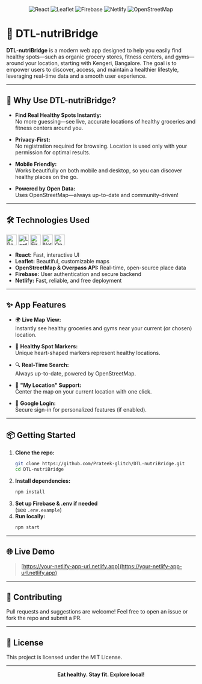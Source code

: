 <p align="center">
  <img src="https://img.shields.io/badge/React-20232a?style=for-the-badge&logo=react&logoColor=61DAFB" alt="React" />
  <img src="https://img.shields.io/badge/Leaflet-199900?style=for-the-badge&logo=leaflet&logoColor=white" alt="Leaflet" />
  <img src="https://img.shields.io/badge/Firebase-FFCA28?style=for-the-badge&logo=firebase&logoColor=black" alt="Firebase" />
  <img src="https://img.shields.io/badge/Netlify-00C7B7?style=for-the-badge&logo=netlify&logoColor=white" alt="Netlify" />
  <img src="https://img.shields.io/badge/OpenStreetMap-7EBC6F?style=for-the-badge&logo=openstreetmap&logoColor=white" alt="OpenStreetMap" />
</p>

# 🌱 DTL-nutriBridge

**DTL-nutriBridge** is a modern web app designed to help you easily find healthy spots—such as organic grocery stores, fitness centers, and gyms—around your location, starting with Kengeri, Bangalore. The goal is to empower users to discover, access, and maintain a healthier lifestyle, leveraging real-time data and a smooth user experience.

---

## 🚀 Why Use DTL-nutriBridge?

- **Find Real Healthy Spots Instantly:**  
  No more guessing—see live, accurate locations of healthy groceries and fitness centers around you.

- **Privacy-First:**  
  No registration required for browsing. Location is used only with your permission for optimal results.

- **Mobile Friendly:**  
  Works beautifully on both mobile and desktop, so you can discover healthy places on the go.

- **Powered by Open Data:**  
  Uses OpenStreetMap—always up-to-date and community-driven!

---

## 🛠️ Technologies Used

<p>
  <img src="https://img.shields.io/badge/React-20232a?style=for-the-badge&logo=react&logoColor=61DAFB" alt="React" height="28"/>
  <img src="https://img.shields.io/badge/Leaflet-199900?style=for-the-badge&logo=leaflet&logoColor=white" alt="Leaflet" height="28"/>
  <img src="https://img.shields.io/badge/Firebase-FFCA28?style=for-the-badge&logo=firebase&logoColor=black" alt="Firebase" height="28"/>
  <img src="https://img.shields.io/badge/Netlify-00C7B7?style=for-the-badge&logo=netlify&logoColor=white" alt="Netlify" height="28"/>
  <img src="https://img.shields.io/badge/OpenStreetMap-7EBC6F?style=for-the-badge&logo=openstreetmap&logoColor=white" alt="OpenStreetMap" height="28"/>
</p>

- **React:** Fast, interactive UI
- **Leaflet:** Beautiful, customizable maps
- **OpenStreetMap & Overpass API:** Real-time, open-source place data
- **Firebase:** User authentication and secure backend
- **Netlify:** Fast, reliable, and free deployment

---

## ✨ App Features

- 🌍 **Live Map View:**  
  Instantly see healthy groceries and gyms near your current (or chosen) location.

- 💚 **Healthy Spot Markers:**  
  Unique heart-shaped markers represent healthy locations.

- 🔍 **Real-Time Search:**  
  Always up-to-date, powered by OpenStreetMap.

- 🧭 **"My Location" Support:**  
  Center the map on your current location with one click.

- 🔐 **Google Login:**  
  Secure sign-in for personalized features (if enabled).

---

## 📦 Getting Started

1. **Clone the repo:**
    ```sh
    git clone https://github.com/Prateek-glitch/DTL-nutriBridge.git
    cd DTL-nutriBridge
    ```
2. **Install dependencies:**
    ```sh
    npm install
    ```
3. **Set up Firebase & .env if needed**  
   (see `.env.example`)
4. **Run locally:**
    ```sh
    npm start
    ```

---

## 🌐 Live Demo

> [https://your-netlify-app-url.netlify.app](https://your-netlify-app-url.netlify.app)

---

## 🤝 Contributing

Pull requests and suggestions are welcome! Feel free to open an issue or fork the repo and submit a PR.

---

## 📄 License

This project is licensed under the MIT License.

---

<p align="center">
  <b>Eat healthy. Stay fit. Explore local!</b>
</p>

